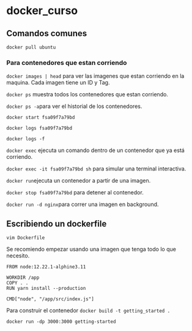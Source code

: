 # docker_curso

## Comandos comunes

```docker pull ubuntu```

### Para contenedores que estan corriendo 

```docker images | head``` para ver las imagenes que estan corriendo en la maquina. Cada imagen tiene un ID y Tag.

```docker ps``` muestra todos los contenedores que estan corriendo.

```docker ps -a```para ver el historial de los contenedores.

```docker start fsa09f7a79bd```

```docker logs fsa09f7a79bd```

```docker logs -f```

```docker exec``` ejecuta un comando dentro de un contenedor que ya está corriendo. 

```docker exec -it fsa09f7a79bd sh``` para simular una terminal interactiva. 

```docker run```ejecuta un contenedor a partir de una imagen. 

```docker stop fsa09f7a79bd``` para detener al contenedor. 

```docker run -d nginx```para correr una imagen en background. 

## Escribiendo un dockerfile

```vim Dockerfile```

Se recomiendo empezar usando una imagen que tenga todo lo que necesito. 

```
FROM node:12.22.1-alphine3.11

WORKDIR /app
COPY . .
RUN yarn install --production

CMD["node", "/app/src/index.js"]

``` 

Para construir el contenedor ```docker build -t getting_started .```

```docker run -dp 3000:3000 getting-started```






